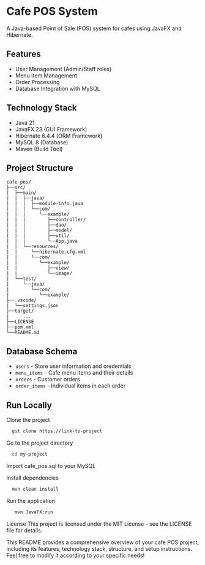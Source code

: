 ﻿# Cafe POS System

A Java-based Point of Sale (POS) system for cafes using JavaFX and Hibernate.

## Features

- User Management (Admin/Staff roles)
- Menu Item Management
- Order Processing
- Database Integration with MySQL

## Technology Stack

- Java 21
- JavaFX 23 (GUI Framework)
- Hibernate 6.4.4 (ORM Framework)
- MySQL 8 (Database)
- Maven (Build Tool)

## Project Structure
```
cafe-pos/
├──src/
|  ├──main/
|  |  ├──java/
|  |  |  ├──module-info.java
|  |  |  └──com/
|  |  |     └──example/
|  |  |        ├──controller/
|  |  |        ├──dao/
|  |  |        ├──model/
|  |  |        ├──util/
|  |  |        └──App.java
|  |  └──resources/
|  |     └──hibernate.cfg.xml
|  |     └──com/
|  |        └──example/
|  |           ├──view/
|  |           └──image/
|  └──test/
|     └──java/
|        └──com/
|           └──example/
├──.vscode/
|  └──settings.json
├──target/
|     ...
├──LICENSE
├──pom.xml
└──README.md
```

## Database Schema

- `users` - Store user information and credentials
- `menu_items` - Cafe menu items and their details
- `orders` - Customer orders
- `order_items` - Individual items in each order

## Run Locally

Clone the project

```bash
  git clone https://link-to-project
```

Go to the project directory

```bash
  cd my-project
```

Import cafe_pos.sql to your MySQL

Install dependencies

```bash
  mvn clean install
```

Run the application

```bash
   mvn JavaFX:run
```

License
This project is licensed under the MIT License - see the LICENSE file for details.

This README provides a comprehensive overview of your cafe POS project, including its features, technology stack, structure, and setup instructions. Feel free to modify it according to your specific needs!
